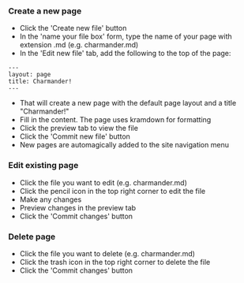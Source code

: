 ### Create a new page

* Click the 'Create new file' button
* In the 'name your file box' form, type the name of your page with extension .md (e.g. charmander.md)
* In the 'Edit new file' tab, add the following to the top of the page:
```text
---
layout: page
title: Charmander!
---
```
* That will create a new page with the default page layout and a title "Charmander!"
* Fill in the content. The page uses kramdown for formatting
* Click the preview tab to view the file
* Click the 'Commit new file' button
* New pages are automagically added to the site navigation menu

### Edit existing page
* Click the file you want to edit (e.g. charmander.md)
* Click the pencil icon in the top right corner to edit the file
* Make any changes
* Preview changes in the preview tab
* Click the 'Commit changes' button

### Delete page
* Click the file you want to delete (e.g. charmander.md)
* Click the trash icon in the top right corner to delete the file
* Click the 'Commit changes' button
